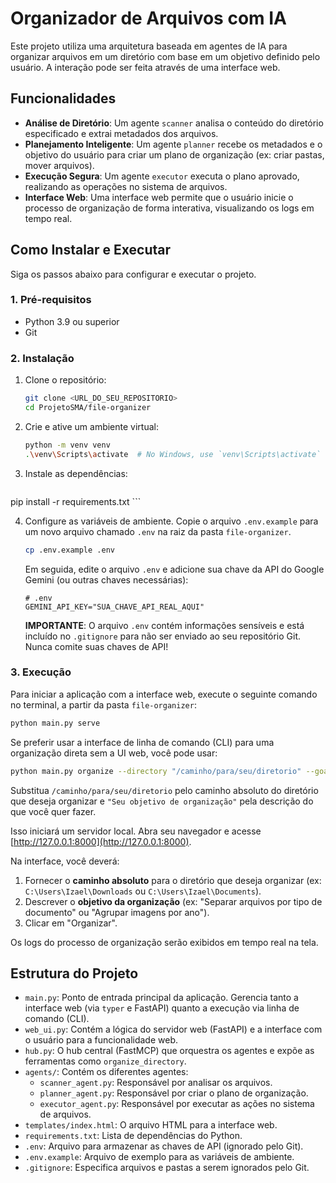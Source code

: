 # Organizador de Arquivos com IA

Este projeto utiliza uma arquitetura baseada em agentes de IA para organizar arquivos em um diretório com base em um objetivo definido pelo usuário. A interação pode ser feita através de uma interface web.

## Funcionalidades

- **Análise de Diretório**: Um agente `scanner` analisa o conteúdo do diretório especificado e extrai metadados dos arquivos.
- **Planejamento Inteligente**: Um agente `planner` recebe os metadados e o objetivo do usuário para criar um plano de organização (ex: criar pastas, mover arquivos).
- **Execução Segura**: Um agente `executor` executa o plano aprovado, realizando as operações no sistema de arquivos.
- **Interface Web**: Uma interface web permite que o usuário inicie o processo de organização de forma interativa, visualizando os logs em tempo real.

## Como Instalar e Executar

Siga os passos abaixo para configurar e executar o projeto.

### 1. Pré-requisitos

- Python 3.9 ou superior
- Git

### 2. Instalação

1.  Clone o repositório:
    ```bash
    git clone <URL_DO_SEU_REPOSITORIO>
    cd ProjetoSMA/file-organizer
    ```

2.  Crie e ative um ambiente virtual:
    ```bash
    python -m venv venv
    .\venv\Scripts\activate  # No Windows, use `venv\Scripts\activate`
    ```

3.  Instale as dependências:
    ```bash
   pip install -r requirements.txt
    ```

4.  Configure as variáveis de ambiente. Copie o arquivo `.env.example` para um novo arquivo chamado `.env` na raiz da pasta `file-organizer`.
    ```bash
    cp .env.example .env
    ```
    Em seguida, edite o arquivo `.env` e adicione sua chave da API do Google Gemini (ou outras chaves necessárias):
    ```
    # .env
    GEMINI_API_KEY="SUA_CHAVE_API_REAL_AQUI"
    ```
    **IMPORTANTE**: O arquivo `.env` contém informações sensíveis e está incluído no `.gitignore` para não ser enviado ao seu repositório Git. Nunca comite suas chaves de API!

### 3. Execução

Para iniciar a aplicação com a interface web, execute o seguinte comando no terminal, a partir da pasta `file-organizer`:

```bash
python main.py serve
```

Se preferir usar a interface de linha de comando (CLI) para uma organização direta sem a UI web, você pode usar:

```bash
python main.py organize --directory "/caminho/para/seu/diretorio" --goal "Seu objetivo de organização"
```
Substitua `/caminho/para/seu/diretorio` pelo caminho absoluto do diretório que deseja organizar e `"Seu objetivo de organização"` pela descrição do que você quer fazer.

Isso iniciará um servidor local. Abra seu navegador e acesse [http://127.0.0.1:8000](http://127.0.0.1:8000).

Na interface, você deverá:

1.  Fornecer o **caminho absoluto** para o diretório que deseja organizar (ex: `C:\Users\Izael\Downloads` ou `C:\Users\Izael\Documents`).
2.  Descrever o **objetivo da organização** (ex: "Separar arquivos por tipo de documento" ou "Agrupar imagens por ano").
3.  Clicar em "Organizar".

Os logs do processo de organização serão exibidos em tempo real na tela.

## Estrutura do Projeto

-   `main.py`: Ponto de entrada principal da aplicação. Gerencia tanto a interface web (via `typer` e FastAPI) quanto a execução via linha de comando (CLI).
-   `web_ui.py`: Contém a lógica do servidor web (FastAPI) e a interface com o usuário para a funcionalidade web.
-   `hub.py`: O hub central (FastMCP) que orquestra os agentes e expõe as ferramentas como `organize_directory`.
-   `agents/`: Contém os diferentes agentes:
    -   `scanner_agent.py`: Responsável por analisar os arquivos.
    -   `planner_agent.py`: Responsável por criar o plano de organização.
    -   `executor_agent.py`: Responsável por executar as ações no sistema de arquivos.
-   `templates/index.html`: O arquivo HTML para a interface web.
-   `requirements.txt`: Lista de dependências do Python.
-   `.env`: Arquivo para armazenar as chaves de API (ignorado pelo Git).
-   `.env.example`: Arquivo de exemplo para as variáveis de ambiente.
-   `.gitignore`: Especifica arquivos e pastas a serem ignorados pelo Git.
 